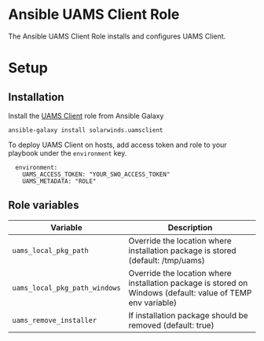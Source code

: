 # Ansible UAMS Client Role

The Ansible UAMS Client Role installs and configures UAMS Client.

# Setup
## Installation

Install the [UAMS Client](https://galaxy.ansible.com/solarwinds/uamsclient) role from Ansible Galaxy
```
ansible-galaxy install solarwinds.uamsclient
```

To deploy UAMS Client on hosts, add access token and role to your playbook under the `environment` key.

```
  environment:
    UAMS_ACCESS_TOKEN: "YOUR_SWO_ACCESS_TOKEN"
    UAMS_METADATA: "ROLE"
```

## Role variables

| Variable | Description |
| -------------------- | --------------------------------------------------------------- |
| `uams_local_pkg_path` | Override the location where installation package is stored (default: /tmp/uams) |
| `uams_local_pkg_path_windows` | Override the location where installation package is stored on Windows (default: value of TEMP env variable) |
| `uams_remove_installer` | If installation package should be removed (default: true) |